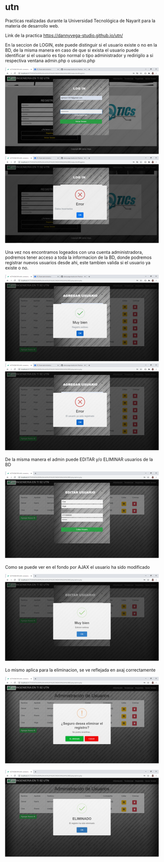 # utn
Practicas realizadas durante la Universidad Tecnológica de Nayarit para la materia de desarrollo web.

Link de la practica
https://dannyvega-studio.github.io/utn/

En la seccion de LOGIN, este puede distinguir si el usuario existe o no en la BD, de la misma manera en caso de que si exista el usuario puede identificar si el usuario es tipo normal o tipo administrador y redirigilo a si respectiva ventana admin.php o usuario.php

![](screenshot/login.png)
![](screenshot/login-no-existe-el-usuario.png)

Una vez nos encontramos logeados con una cuenta administradora, podremos tener acceso a toda la informacion de la BD, donde podremos registrar nuevos usuarios desde ahi, este tambien valida si el usuario ya existe o no.

![](screenshot/admin-agregar-ok.png)
![](screenshot/admin-agregar-ya-existe.png)

De la misma manera el admin puede EDITAR y/o ELIMINAR usuarios de la BD

![](screenshot/admin-editar-1.png)

Como se puede ver en el fondo por AJAX el usuario ha sido modificado

![](screenshot/admin-editar-2.png)

Lo mismo aplica para la eliminacion, se ve reflejada en axaj correctamente

![](screenshot/admin-eliminar.png)

![](screenshot/admin-eliminar-2.png)
